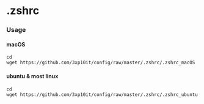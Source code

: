 # .zshrc

### Usage

#### macOS

```
cd  
wget https://github.com/3xp10it/config/raw/master/.zshrc/.zshrc_macOS
```

#### ubuntu & most linux

```
cd 
wget https://github.com/3xp10it/config/raw/master/.zshrc/.zshrc_ubuntu
```
